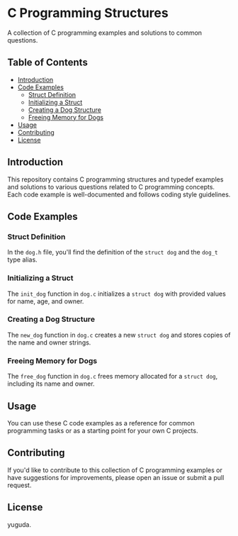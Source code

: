# C Programming Structures

A collection of C programming examples and solutions to common questions.

## Table of Contents

- [Introduction](#introduction)
- [Code Examples](#code-examples)
  - [Struct Definition](#struct-definition)
  - [Initializing a Struct](#initializing-a-struct)
  - [Creating a Dog Structure](#creating-a-dog-structure)
  - [Freeing Memory for Dogs](#freeing-memory-for-dogs)
- [Usage](#usage)
- [Contributing](#contributing)
- [License](#license)

## Introduction

This repository contains C programming structures and typedef examples and solutions to various questions related to C programming concepts. Each code example is well-documented and follows coding style guidelines.

## Code Examples

### Struct Definition

In the `dog.h` file, you'll find the definition of the `struct dog` and the `dog_t` type alias.

### Initializing a Struct

The `init_dog` function in `dog.c` initializes a `struct dog` with provided values for name, age, and owner.

### Creating a Dog Structure

The `new_dog` function in `dog.c` creates a new `struct dog` and stores copies of the name and owner strings.

### Freeing Memory for Dogs

The `free_dog` function in `dog.c` frees memory allocated for a `struct dog`, including its name and owner.

## Usage

You can use these C code examples as a reference for common programming tasks or as a starting point for your own C projects.

## Contributing

If you'd like to contribute to this collection of C programming examples or have suggestions for improvements, please open an issue or submit a pull request.

## License

yuguda.
